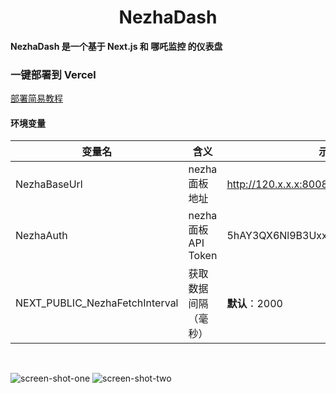 <h1 align="center">NezhaDash</h1>

<strong>NezhaDash 是一个基于 Next.js 和 哪吒监控 的仪表盘</strong>
<br>

</div>

### 一键部署到 Vercel

[部署简易教程](https://buycoffee.top/blog/tech/nezha)

#### 环境变量

变量名 | 含义 | 示例
--- | --- | --- 
NezhaBaseUrl | nezha 面板地址 | http://120.x.x.x:8008
NezhaAuth | nezha 面板 API Token | 5hAY3QX6Nl9B3Uxxxx26KMvOMyXS1Udi
NEXT_PUBLIC_NezhaFetchInterval | 获取数据间隔（毫秒）|  **默认**：2000
<br>

![screen-shot-one](/.github/shotOne.png)
![screen-shot-two](/.github/shotTwo.png)
